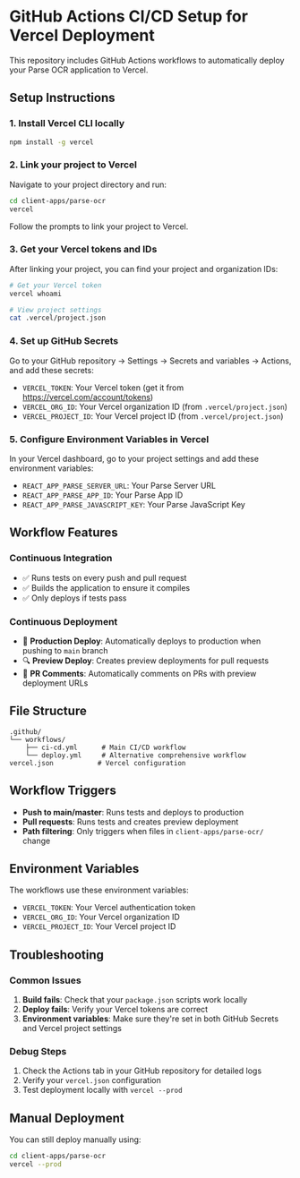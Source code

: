 # GitHub Actions CI/CD Setup for Vercel Deployment

This repository includes GitHub Actions workflows to automatically deploy your Parse OCR application to Vercel.

## Setup Instructions

### 1. Install Vercel CLI locally
```bash
npm install -g vercel
```

### 2. Link your project to Vercel
Navigate to your project directory and run:
```bash
cd client-apps/parse-ocr
vercel
```

Follow the prompts to link your project to Vercel.

### 3. Get your Vercel tokens and IDs

After linking your project, you can find your project and organization IDs:

```bash
# Get your Vercel token
vercel whoami

# View project settings
cat .vercel/project.json
```

### 4. Set up GitHub Secrets

Go to your GitHub repository → Settings → Secrets and variables → Actions, and add these secrets:

- `VERCEL_TOKEN`: Your Vercel token (get it from https://vercel.com/account/tokens)
- `VERCEL_ORG_ID`: Your Vercel organization ID (from `.vercel/project.json`)
- `VERCEL_PROJECT_ID`: Your Vercel project ID (from `.vercel/project.json`)

### 5. Configure Environment Variables in Vercel

In your Vercel dashboard, go to your project settings and add these environment variables:

- `REACT_APP_PARSE_SERVER_URL`: Your Parse Server URL
- `REACT_APP_PARSE_APP_ID`: Your Parse App ID
- `REACT_APP_PARSE_JAVASCRIPT_KEY`: Your Parse JavaScript Key

## Workflow Features

### Continuous Integration
- ✅ Runs tests on every push and pull request
- ✅ Builds the application to ensure it compiles
- ✅ Only deploys if tests pass

### Continuous Deployment
- 🚀 **Production Deploy**: Automatically deploys to production when pushing to `main` branch
- 🔍 **Preview Deploy**: Creates preview deployments for pull requests
- 💬 **PR Comments**: Automatically comments on PRs with preview deployment URLs

## File Structure

```
.github/
└── workflows/
    ├── ci-cd.yml      # Main CI/CD workflow
    └── deploy.yml     # Alternative comprehensive workflow
vercel.json           # Vercel configuration
```

## Workflow Triggers

- **Push to main/master**: Runs tests and deploys to production
- **Pull requests**: Runs tests and creates preview deployment
- **Path filtering**: Only triggers when files in `client-apps/parse-ocr/` change

## Environment Variables

The workflows use these environment variables:
- `VERCEL_TOKEN`: Your Vercel authentication token
- `VERCEL_ORG_ID`: Your Vercel organization ID
- `VERCEL_PROJECT_ID`: Your Vercel project ID

## Troubleshooting

### Common Issues

1. **Build fails**: Check that your `package.json` scripts work locally
2. **Deploy fails**: Verify your Vercel tokens are correct
3. **Environment variables**: Make sure they're set in both GitHub Secrets and Vercel project settings

### Debug Steps

1. Check the Actions tab in your GitHub repository for detailed logs
2. Verify your `vercel.json` configuration
3. Test deployment locally with `vercel --prod`

## Manual Deployment

You can still deploy manually using:
```bash
cd client-apps/parse-ocr
vercel --prod
```
